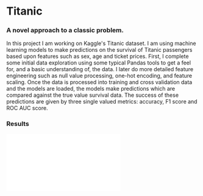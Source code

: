 # Titanic
### A novel approach to a classic problem.

In this project I am working on Kaggle's Titanic dataset. I am using machine learning models to make predictions on the survival of Titanic passengers based upon features such as sex, age and ticket prices. First, I complete some initial data exploration using some typical Pandas tools to get a feel for, and a basic understanding of, the data. I later do more detailed feature engineering such as null value processing, one-hot encoding, and feature scaling. Once the data is processed into training and cross validation data and the models are loaded, the models make predictions which are compared against the true value survival data. The success of these predictions are given by three single valued metrics: accuracy, F1 score and ROC AUC score.


### Results
![ROC AUC Results](graphs/roc_auc_results.pdf )
